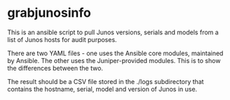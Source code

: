 # grabjunosinfo
This is an ansible script to pull Junos versions, serials and models from a list of Junos hosts for audit purposes.

There are two YAML files - one uses the Ansible core modules, maintained by Ansible.  The other uses the Juniper-provided modules.  This is to show the differences between the two.

The result should be a CSV file stored in the ./logs subdirectory that contains the hostname, serial, model and version of Junos in use.
